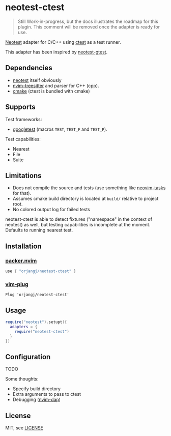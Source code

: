 # neotest-ctest

> Still Work-in-progress, but the docs illustrates the roadmap for this plugin. This comment will be removed once the adapter is ready for use.

[Neotest](https://github.com/nvim-neotest/nvim-neotest) adapter for C/C++ using [ctest](https://cmake.org/cmake/help/latest/manual/ctest.1.html) as a test runner.

This adapter has been inspired by [neotest-gtest](https://github.com/alfaix/neotest-gtest).

## Dependencies

- [neotest](https://github.com/nvim-neotest/nvim-neotest) itself obviously
- [nvim-treesitter](https://github.com/nvim-treesitter/nvim-treesitter) and parser for C++ (cpp).
- [cmake](https://cmake.org/) (ctest is bundled with cmake)

## Supports

Test frameworks:
- [googletest](https://github.com/google/googletest) (macros `TEST`, `TEST_F` and `TEST_P`).

Test capabilities: 
- Nearest
- File
- Suite

## Limitations

- Does not compile the source and tests (use something like [neovim-tasks](https://github.com/Shatur/neovim-tasks) for that).
- Assumes cmake build directory is located at `build/` relative to project root.
- No colored output log for failed tests

neotest-ctest is able to detect fixtures ("namespace" in the context of neotest)
as well, but testing capabilities is incomplete at the moment. Defaults to running
nearest test.

## Installation

### [packer.nvim](https://github.com/wbthomason/packer.nvim)

```lua
use { "orjangj/neotest-ctest" }
```

### [vim-plug](https://github.com/junegunn/vim-plug)

```vim
Plug 'orjangj/neotest-ctest'
```

## Usage

```lua
require("neotest").setupt({
  adapters = {
    require("neotest-ctest")
  }
})
```

## Configuration

TODO

Some thoughts:
- Specify build directory
- Extra arguments to pass to ctest
- Debugging ([nvim-dap](https://github.com/mfussenegger/nvim-dap))

## License

MIT, see [LICENSE](https://github.com/orjangj/neotest-ctest/blob/main/LICENSE)
